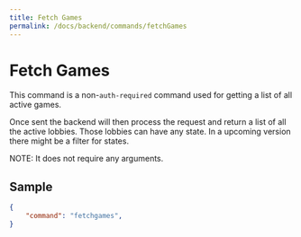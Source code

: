 ```yaml
---
title: Fetch Games
permalink: /docs/backend/commands/fetchGames
---
```


# Fetch Games

This command is a non-`auth-required` command used for getting a list of all active games.

Once sent the backend will then process the request and return a list of all the active lobbies.
Those lobbies can have any state. In a upcoming version there might be a filter for states.

NOTE: It does not require any arguments.

## Sample
```json
{
    "command": "fetchgames",
}
```

